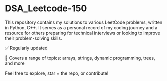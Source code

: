 # DSA_Leetcode-150

This repository contains my solutions to various LeetCode problems, written in Python, C++. It serves as a personal record of my coding journey and a resource for others preparing for technical interviews or looking to improve their problem-solving skills.

✅ Regularly updated

🧠 Covers a range of topics: arrays, strings, dynamic programming, trees, and more


Feel free to explore, star ⭐ the repo, or contribute!
